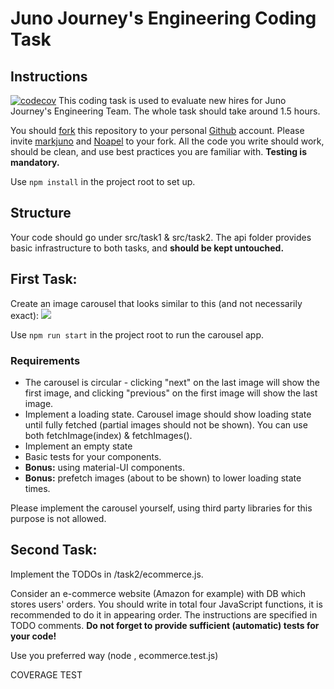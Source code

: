 # Juno Journey's Engineering Coding Task
## Instructions
[![codecov](https://codecov.io/gh/markjuno/juno-engineering-coding-task/branch/main/graph/badge.svg?token=CSQDG5Z4CH)](https://codecov.io/gh/markjuno/juno-engineering-coding-task)
This coding task is used to evaluate new hires for Juno Journey's Engineering Team.
The whole task should take around 1.5 hours.

You should [fork](https://docs.github.com/en/get-started/quickstart/fork-a-repo) this repository to your personal [Github](www.github.com) account.
Please invite [markjuno](https://github.com/markjuno) and [Noapel](https://github.com/Noapel) to your fork.
All the code you write should work, should be clean, and use best practices you are familiar with.
<b>Testing is mandatory.</b>

Use ``` npm install ``` in the project root to set up.

## Structure
Your code should go under src/task1 & src/task2.
The api folder provides basic infrastructure to both tasks, and <b>should be kept untouched.</b>

## First Task:
Create an image carousel that looks similar to this (and not necessarily exact):
<img src="https://firebasestorage.googleapis.com/v0/b/juno-multi-test.appspot.com/o/public%2Fimage.png?alt=media&token=50efb126-617f-4abc-962d-e4770c2f9b8c"><br>

Use ``` npm run start ``` in the project root to run the carousel app.

### Requirements
* The carousel is circular - clicking "next" on the last image will show the first image, and clicking "previous" on the first image will show the last image.
* Implement a loading state. Carousel image should show loading state until fully fetched (partial images should not be shown). You can use both fetchImage(index) & fetchImages().
* Implement an empty state
* Basic tests for your components.
* <b>Bonus:</b> using material-UI components.
* <b>Bonus:</b> prefetch images (about to be shown) to lower loading state times.

Please implement the carousel yourself, using third party libraries for this purpose is not allowed.

## Second Task:
Implement the TODOs in /task2/ecommerce.js.

Consider an e-commerce website (Amazon for example) with DB which stores users' orders.
You should write in total four JavaScript functions, it is recommended to do it in appearing order.
The instructions are specified in TODO comments.
<b> Do not forget to provide sufficient (automatic) tests for your code! </b>

Use you preferred way (node , ecommerce.test.js)

COVERAGE TEST